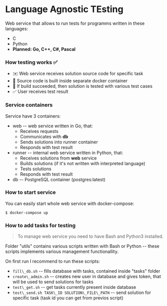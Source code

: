 # Language Agnostic TEsting

Web service that allows to run tests for programms written in these languages:

* C
* Python
* __Planned: Go, C++, C#, Pascal__

### How testing works ✅

* ✉️ Web service receives solution source code for specific task
* 🔨 Source code is built inside separate docker container
* 🏃 If build succeeded, then solution is tested with various test cases
* ✅ User receives test result

### Service containers

Service have 3 containers:

* web -- web service written in Go, that:
	* Receives requests
	* Communicates with **db**
	* Sends solutions into runner container
	* Responds with test result
* runner -- internal web service written in Python, that:
	* Receives solutions from **web** service
	* Builds solutions (if it's not written with interpreted language)
	* Tests solutions
	* Responds with test result
* db -- PostgreSQL container (postgres:latest)

### How to start service

You can easily start whole web service with docker-compose:

```
$ docker-compose up
```

### How to add tasks for testing

> To manage web service you need to have Bash and Python3 installed.

Folder "utils" contains various scripts written with Bash or Python -- these scripts implements various management functionallity.

On first run I recommend to run these scripts:

* `fill\_db.sh` -- fills database with tasks, contained inside "tasks" folder
* `create\_admin.sh` -- creates new user in database and gives token, that will be used to send solutions for tasks
* `test\_get.sh` -- get tasks currently present inside database
* `test\_send.sh TASK\_ID SOLUTION\_FILE\_PATH` -- send solution for specific task (task id you can get from previos script)
